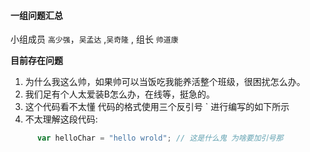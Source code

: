 #### 一组问题汇总 

小组成员 `高少强`，`吴孟达` ,`吴奇隆` , 组长 `帅道康`

**目前存在问题**

1. 为什么我这么帅，如果帅可以当饭吃我能养活整个班级，很困扰怎么办。
2. 我们足有个人太爱装B怎么办，在线等，挺急的。
3. 这个代码看不太懂 代码的格式使用三个反引号 \` 进行编写的如下所示
4. 不太理解这段代码: 
   
```javascript
      var helloChar = "hello wrold"; // 这是什么鬼 为啥要加引号那
```